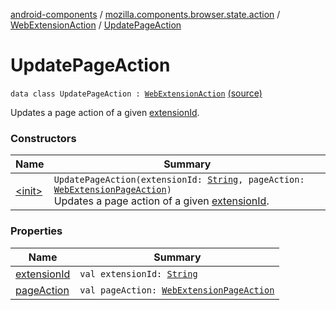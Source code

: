 [android-components](../../../index.md) / [mozilla.components.browser.state.action](../../index.md) / [WebExtensionAction](../index.md) / [UpdatePageAction](./index.md)

# UpdatePageAction

`data class UpdatePageAction : `[`WebExtensionAction`](../index.md) [(source)](https://github.com/mozilla-mobile/android-components/blob/master/components/browser/state/src/main/java/mozilla/components/browser/state/action/BrowserAction.kt#L302)

Updates a page action of a given [extensionId](extension-id.md).

### Constructors

| Name | Summary |
|---|---|
| [&lt;init&gt;](-init-.md) | `UpdatePageAction(extensionId: `[`String`](https://kotlinlang.org/api/latest/jvm/stdlib/kotlin/-string/index.html)`, pageAction: `[`WebExtensionPageAction`](../../../mozilla.components.concept.engine.webextension/-web-extension-page-action.md)`)`<br>Updates a page action of a given [extensionId](extension-id.md). |

### Properties

| Name | Summary |
|---|---|
| [extensionId](extension-id.md) | `val extensionId: `[`String`](https://kotlinlang.org/api/latest/jvm/stdlib/kotlin/-string/index.html) |
| [pageAction](page-action.md) | `val pageAction: `[`WebExtensionPageAction`](../../../mozilla.components.concept.engine.webextension/-web-extension-page-action.md) |
